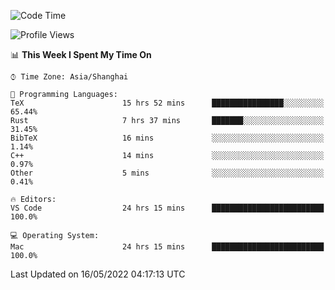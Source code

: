 <!--START_SECTION:waka-->
![Code Time](http://img.shields.io/badge/Code%20Time-1%2C313%20hrs%2044%20mins-blue)

![Profile Views](http://img.shields.io/badge/Profile%20Views-121-blue)

📊 **This Week I Spent My Time On** 

```text
⌚︎ Time Zone: Asia/Shanghai

💬 Programming Languages: 
TeX                      15 hrs 52 mins      ████████████████░░░░░░░░░   65.44% 
Rust                     7 hrs 37 mins       ███████░░░░░░░░░░░░░░░░░░   31.45% 
BibTeX                   16 mins             ░░░░░░░░░░░░░░░░░░░░░░░░░   1.14% 
C++                      14 mins             ░░░░░░░░░░░░░░░░░░░░░░░░░   0.97% 
Other                    5 mins              ░░░░░░░░░░░░░░░░░░░░░░░░░   0.41%

🔥 Editors: 
VS Code                  24 hrs 15 mins      █████████████████████████   100.0%

💻 Operating System: 
Mac                      24 hrs 15 mins      █████████████████████████   100.0%

```


 Last Updated on 16/05/2022 04:17:13 UTC
<!--END_SECTION:waka-->

